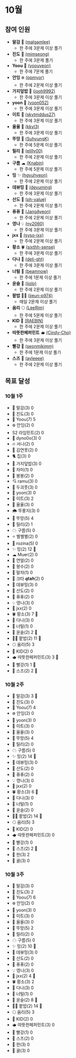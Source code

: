 # 10월

## 참여 인원

- **말감** 🎱 [(malgamlee)](https://github.com/malgamlee)
  - 한 주에 3문제 이상 풀기
- **진도** 🧶 [(mimseong)](https://github.com/mimseong)
  - 한 주에 3문제 풀기
- **Yoou** 🐧 [(yoouyeon)](https://github.com/yoouyeon)
  - 한 주에 7문제 풀기
- **안잉** ❄️ [(ppmyor)](https://github.com/ppmyor)
  - 한 주에 2문제 이상 풀기
- **가지덮밥** 🍆 [(jooh9992)](https://github.com/jooh9992)
  - 한 주에 3문제 이상 풀기
- **yoon** 🍤 [(yoon052)](https://github.com/yoon052)
  - 한 주에 3문제 이상 풀기
- **이트** 🎢 [(skytmddus27)](https://github.com/skytmddus27)
  - 한 주에 3문제 이상 풀기
- **율율** 🎠 [(kkyl3)](https://github.com/kkyl3)
  - 한 주에 3문제 이상 풀기
- **뚜망** 🎲 [(SuhyungK)](http://github.com/SuhyungK)
  - 한 주에 5문제 이상 풀기
- **릴리** 🌌 [(elilly00)](https://github.com/elilly00)
  - 한 주에 2문제 이상 풀기
- **구름** ☁ [(Knabin)](https://github.com/Knabin)
  - 한 주에 5문제 이상 풀기
- **밍** ✨ [(hgyuhyeon)](https://github.com/hgyuhyeon)
  - 한 주에 2문제 이상 풀기
- **데뷰밍** 🐯 [(devuming)](https://github.com/devuming)
  - 한 주에 3문제 이상 풀기
- **산도** 🥪 [(ph-value)](https://github.com/ph-value)
  - 한 주에 2문제 이상 풀기
- **퓨퓨** 💙 [(JangAyeon)](https://github.com/JangAyeon)
  - 한 주에 2문제 이상 풀기
- **영나** 💡 [(ny2060)](https://github.com/ny2060)
  - 한 주에 3문제 이상 풀기
- **jxx** 🐋 [(syso-jxx)](https://github.com/syso-jxx)
  - 한 주에 2문제 이상 풀기
- **황소** :four_leaf_clover: [(sixthh-sense)](https://github.com/sixthh-sense)
  - 한 주에 3문제 이상 풀기
- **다나** 🐼 [(deli-ght)](https://github.com/deli-ght)
  - 한 주에 3문제 이상 풀기
- **너털** 🎨 [(beamnow)](https://github.com/beamnow)
  - 한 주에 1문제 이상 풀기
- **윤슬** 🌊 [(iiolo)](https://github.com/iiolo)
  - 한 주에 2문제 이상 풀기
- **팥밥** 🏄‍♂️ [(jieun-p974)](https://github.com/jieun-p974)
  - 매일 2문제 이상 풀기
- **윰리** :full_moon: [(LeeRim)](https://github.com/LeeRim)
  - 한 주에 5문제 이상 풀기
- **KID** :dog: [(RAEBIN)](https://github.com/RAEBIN)
  - 한 주에 2문제 이상 풀기
- **따뜻한페퍼민트** 🫖 [(Cindy-Cho)](https://github.com/cindy-cho)
  - 한 주에 3문제 이상 풀기
- **빨강** :bug: [(seonmikimm)](https://github.com/seonmikimm)
  - 한 주에 1문제 이상 풀기
- **스즈** 🍙 [(ayleeee)](https://github.com/ayleeee)
  - 한 주에 2문제 이상 풀기

<!-- 아래와 같이 목표 추가해주세요! -->
<!-- (디스코드닉네임) (좋아하는 이모티콘) (깃허브주소) -->
<!-- 목표: n문제 (n은 자연수여야 한다) -->

## 목표 달성

### 10월 1주

- 🎱 말감(3) 0
- 🧶 진도(3) 0
- 🐧 Yoou(7) 5
- ❄️ 안잉(2) 0
- S2 라임민트(2) 0
- 🦕 dyno0o(3) 0
- 🔥 서나(2) 0
- 🌿 김연못(2) 0
- 🐈 집(3) 0
- 🍆 가지덮밥(3) 0
- 💾 차미(1) 0
- 🌱 봉봉(2) 0
- 💘 ramu(3) 0
- 💎 두괴풋(3) 0
- 🍤 yoon(3) 0
- 🎢 이트(3) 2
- 🎠 율율(3) 0
- 🌦 뚜룽지(3) 0
- 🎲 뚜망(5) 4
- 🌌 릴리(2) 1
- ☁ 구름(5) 0
- ⭐ 별별별(2) 0
- 🌹 rozina(5) 0
- ✨ 밍(2) 12 🏅
- ☁ Muer(2) 0
- 🐥 연얼(2) 0
- 🧠 왕수(2) 0
- 🫧 말챠(1) 0
- 🍉 크타 𝒒𝒕𝒂𝒉(2) 0
- 🐯 데뷰밍(3) 0
- 🥪 산도(2) 0
- 💙 퓨퓨(2) 0
- 💡 영나(3) 0
- 🐋 jxx(2) 0
- :four_leaf_clover: 황소(3) 7 🏅
- 🐼 다나(3) 0
- 🎨 너털(1) 0
- 🌊 윤슬(2) 2 🏅
- 🏄‍♂️ 팥밥(2) 11 🏅
- :full_moon: 윰리(5) 3
- :dog: KID(2) 0
- 🫖 따뜻한페퍼민트(3) 3 🏅
- :bug: 빨강(1) 1 🏅
- 🍙 스즈(2) 2 🏅
### 10월 2주

- 🎱 말감(3) 3 🏅
- 🧶 진도(3) 0
- 🐧 Yoou(7) 4
- ❄️ 안잉(2) 0
- 🍤 yoon(3) 0
- 🎢 이트(3) 0
- 🎠 율율(3) 0
- 🎲 뚜망(5) 4
- 🌌 릴리(2) 0
- ☁ 구름(5) 0
- ✨ 밍(2) 14 🏅
- 🐯 데뷰밍(3) 0
- 🥪 산도(2) 0
- 💙 퓨퓨(2) 0
- 💡 영나(3) 0
- 🐋 jxx(2) 0
- :four_leaf_clover: 황소(3) 6 🏅
- 🐼 다나(3) 0
- 🎨 너털(1) 0
- 🌊 윤슬(2) 0
- 🏄‍♂️ 팥밥(2) 14 🏅
- :full_moon: 윰리(5) 3
- :dog: KID(2) 0
- 🫖 따뜻한페퍼민트(3) 0
- :bug: 빨강(1) 0
- 🍙 스즈(2) 2 🏅
- 👻 한(3) 2
- :orange: 귤(3) 0

### 10월 3주

- 🎱 말감(3) 0
- 🧶 진도(3) 2
- 🐧 Yoou(7) 6
- ❄️ 안잉(2) 0
- 🍤 yoon(3) 0
- 🎢 이트(3) 0
- 🎠 율율(3) 0
- 🎲 뚜망(5) 2
- 🌌 릴리(2) 0
- ☁ 구름(5) 0
- ✨ 밍(2) 10 🏅
- 🐯 데뷰밍(3) 0
- 🥪 산도(2) 0
- 💙 퓨퓨(2) 0
- 💡 영나(3) 0
- 🐋 jxx(2) 4 🏅
- :four_leaf_clover: 황소(3) 2
- 🐼 다나(3) 0
- 🎨 너털(1) 0
- 🌊 윤슬(2) 8 🏅
- 🏄‍♂️ 팥밥(2) 14 🏅
- :full_moon: 윰리(5) 3
- :dog: KID(2) 0
- 🫖 따뜻한페퍼민트(3) 0
- :bug: 빨강(1) 0
- 🍙 스즈(2) 0
- 👻 한(3) 0
- :orange: 귤(3) 0

